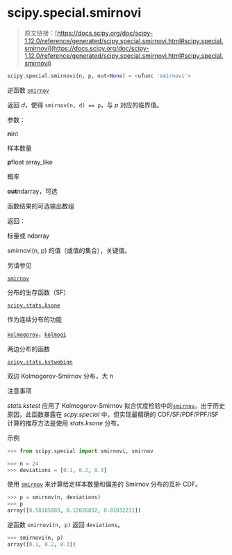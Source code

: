 # scipy.special.smirnovi

> 原文链接：[https://docs.scipy.org/doc/scipy-1.12.0/reference/generated/scipy.special.smirnovi.html#scipy.special.smirnovi](https://docs.scipy.org/doc/scipy-1.12.0/reference/generated/scipy.special.smirnovi.html#scipy.special.smirnovi)

```py
scipy.special.smirnovi(n, p, out=None) = <ufunc 'smirnovi'>
```

逆函数 [`smirnov`](scipy.special.smirnov.html#scipy.special.smirnov "scipy.special.smirnov")

返回 *d*，使得 `smirnov(n, d) == p`，与 *p* 对应的临界值。

参数：

**n**int

样本数量

**p**float array_like

概率

**out**ndarray，可选

函数结果的可选输出数组

返回：

标量或 ndarray

smirnovi(n, p) 的值（或值的集合），关键值。

另请参见

[`smirnov`](scipy.special.smirnov.html#scipy.special.smirnov "scipy.special.smirnov")

分布的生存函数（SF）

[`scipy.stats.ksone`](scipy.stats.ksone.html#scipy.stats.ksone "scipy.stats.ksone")

作为连续分布的功能

[`kolmogorov`](scipy.special.kolmogorov.html#scipy.special.kolmogorov "scipy.special.kolmogorov")，[`kolmogi`](scipy.special.kolmogi.html#scipy.special.kolmogi "scipy.special.kolmogi")

两边分布的函数

[`scipy.stats.kstwobign`](scipy.stats.kstwobign.html#scipy.stats.kstwobign "scipy.stats.kstwobign")

双边 Kolmogorov-Smirnov 分布，大 n

注意事项

*stats.kstest* 应用了 Kolmogorov-Smirnov 拟合优度检验中的[`smirnov`](scipy.special.smirnov.html#scipy.special.smirnov "scipy.special.smirnov")。出于历史原因，此函数暴露在 *scpy.special* 中，但实现最精确的 CDF/SF/PDF/PPF/ISF 计算的推荐方法是使用 *stats.ksone* 分布。

示例

```py
>>> from scipy.special import smirnovi, smirnov 
```

```py
>>> n = 24
>>> deviations = [0.1, 0.2, 0.3] 
```

使用 [`smirnov`](scipy.special.smirnov.html#scipy.special.smirnov "scipy.special.smirnov") 来计算给定样本数量和偏差的 Smirnov 分布的互补 CDF。

```py
>>> p = smirnov(n, deviations)
>>> p
array([0.58105083, 0.12826832, 0.01032231]) 
```

逆函数 `smirnovi(n, p)` 返回 `deviations`。

```py
>>> smirnovi(n, p)
array([0.1, 0.2, 0.3]) 
```
